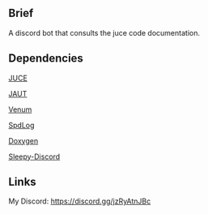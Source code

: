 ## Brief
A discord bot that consults the juce code documentation.

## Dependencies
[JUCE](https://github.com/juce-framework/juce)  

[JAUT](https://github.com/ElandaSunshine/jaut)  

[Venum](https://github.com/ElandaOfficial/venum)  

[SpdLog](https://github.com/gabime/spdlog)  

[Doxygen](https://github.com/doxygen/doxygen)  

[Sleepy-Discord](https://github.com/yourWaifu/sleepy-discord)  

## Links
My Discord: https://discord.gg/jzRyAtnJBc
